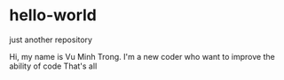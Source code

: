 # hello-world
just another repository

Hi, my name is Vu Minh Trong. I'm a new coder who want to improve the ability of code
That's all
